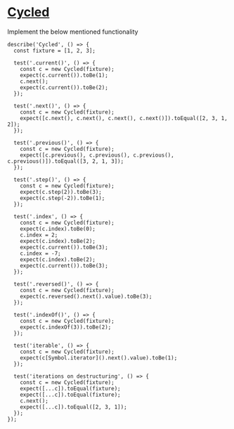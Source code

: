 # [Cycled](https://www.notion.so/Cycled-d8e3e2fef77e4a269860bf54e48b9a47)
Implement the below mentioned functionality

    describe('Cycled', () => {
      const fixture = [1, 2, 3];
    
      test('.current()', () => {
        const c = new Cycled(fixture);
        expect(c.current()).toBe(1);
        c.next();
        expect(c.current()).toBe(2);
      });
    
      test('.next()', () => {
        const c = new Cycled(fixture);
        expect([c.next(), c.next(), c.next(), c.next()]).toEqual([2, 3, 1, 2]);
      });
    
      test('.previous()', () => {
        const c = new Cycled(fixture);
        expect([c.previous(), c.previous(), c.previous(), c.previous()]).toEqual([3, 2, 1, 3]);
      });
    
      test('.step()', () => {
        const c = new Cycled(fixture);
        expect(c.step(2)).toBe(3);
        expect(c.step(-2)).toBe(1);
      });
    
      test('.index', () => {
        const c = new Cycled(fixture);
        expect(c.index).toBe(0);
        c.index = 2;
        expect(c.index).toBe(2);
        expect(c.current()).toBe(3);
        c.index = -7;
        expect(c.index).toBe(2);
        expect(c.current()).toBe(3);
      });
    
      test('.reversed()', () => {
        const c = new Cycled(fixture);
        expect(c.reversed().next().value).toBe(3);
      });
    
      test('.indexOf()', () => {
        const c = new Cycled(fixture);
        expect(c.indexOf(3)).toBe(2);
      });
    
      test('iterable', () => {
        const c = new Cycled(fixture);
        expect(c[Symbol.iterator]().next().value).toBe(1);
      });
    
      test('iterations on destructuring', () => {
        const c = new Cycled(fixture);
        expect([...c]).toEqual(fixture);
        expect([...c]).toEqual(fixture);
        c.next();
        expect([...c]).toEqual([2, 3, 1]);
      });
    });